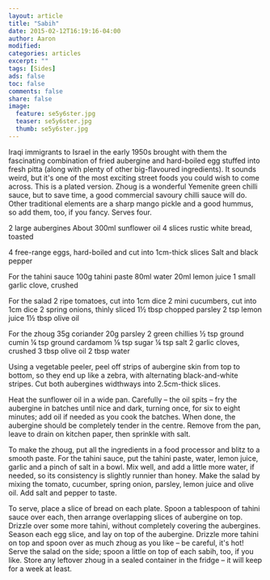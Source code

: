 ```yaml
---
layout: article
title: "Sabih"
date: 2015-02-12T16:19:16-04:00
author: Aaron
modified:
categories: articles
excerpt: ""
tags: [Sides]
ads: false
toc: false
comments: false
share: false
image:
  feature: se5y6ster.jpg
  teaser: se5y6ster.jpg
  thumb: se5y6ster.jpg
---
```


Iraqi immigrants to Israel in the early 1950s brought with them the fascinating combination of fried aubergine and hard-boiled egg stuffed into fresh pitta (along with plenty of other big-flavoured ingredients). It sounds weird, but it's one of the most exciting street foods you could wish to come across. This is a plated version. Zhoug is a wonderful Yemenite green chilli sauce, but to save time, a good commercial savoury chilli sauce will do. Other traditional elements are a sharp mango pickle and a good hummus, so add them, too, if you fancy. Serves four.

2 large aubergines
About 300ml sunflower oil
4 slices rustic white bread, toasted

4 free-range eggs, hard-boiled and cut into 1cm-thick slices
Salt and black pepper

For the tahini sauce
100g tahini paste
80ml water
20ml lemon juice
1 small garlic clove, crushed

For the salad
2 ripe tomatoes, cut into 1cm dice
2 mini cucumbers, cut into 1cm dice
2 spring onions, thinly sliced
1½ tbsp chopped parsley
2 tsp lemon juice
1½ tbsp olive oil

For the zhoug
35g coriander
20g parsley
2 green chillies
½ tsp ground cumin
¼ tsp ground cardamom
⅛ tsp sugar
¼ tsp salt
2 garlic cloves, crushed
3 tbsp olive oil
2 tbsp water

Using a vegetable peeler, peel off strips of aubergine skin from top to bottom, so they end up like a zebra, with alternating black-and-white stripes. Cut both aubergines widthways into 2.5cm-thick slices.

Heat the sunflower oil in a wide pan. Carefully – the oil spits – fry the aubergine in batches until nice and dark, turning once, for six to eight minutes; add oil if needed as you cook the batches. When done, the aubergine should be completely tender in the centre. Remove from the pan, leave to drain on kitchen paper, then sprinkle with salt.

To make the zhoug, put all the ingredients in a food processor and blitz to a smooth paste. For the tahini sauce, put the tahini paste, water, lemon juice, garlic and a pinch of salt in a bowl. Mix well, and add a little more water, if needed, so its consistency is slightly runnier than honey. Make the salad by mixing the tomato, cucumber, spring onion, parsley, lemon juice and olive oil. Add salt and pepper to taste.

To serve, place a slice of bread on each plate. Spoon a tablespoon of tahini sauce over each, then arrange overlapping slices of aubergine on top. Drizzle over some more tahini, without completely covering the aubergines. Season each egg slice, and lay on top of the aubergine. Drizzle more tahini on top and spoon over as much zhoug as you like – be careful, it's hot! Serve the salad on the side; spoon a little on top of each sabih, too, if you like. Store any leftover zhoug in a sealed container in the fridge – it will keep for a week at least.